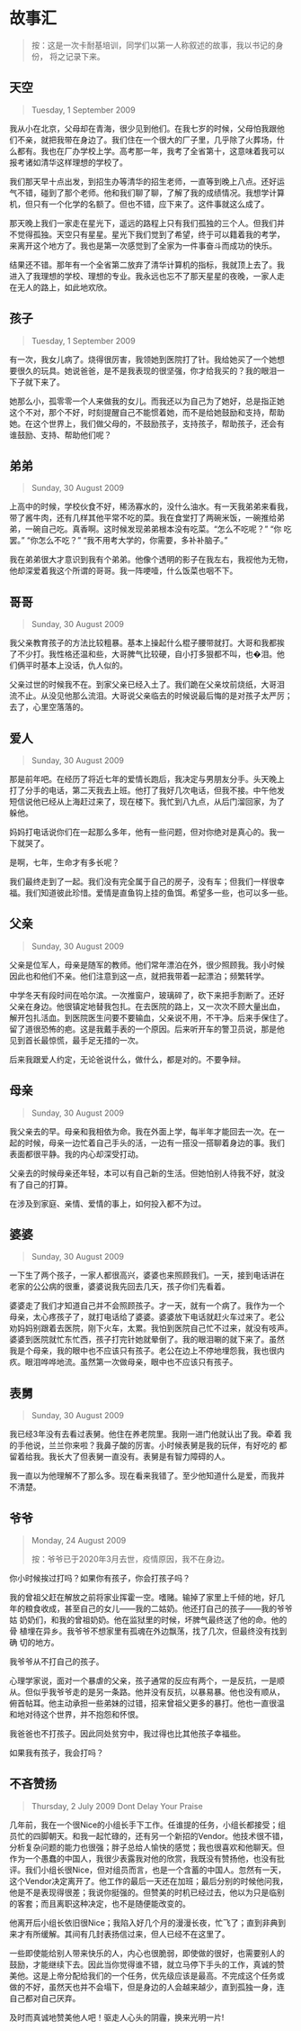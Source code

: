 # 故事汇

> 按：这是一次卡耐基培训，同学们以第一人称叙述的故事，我以书记的身份，
> 将之记录下来。

## 天空

> Tuesday, 1 September 2009

我从小在北京，父母却在青海，很少见到他们。在我七岁的时候，父母怕我跟他
们不亲，就把我带在身边了。我们住在一个很大的厂子里，几乎除了火葬场，什
么都有。我也在厂办学校上学。高考那一年，我考了全省第十，这意味着我可以
报考诸如清华这样理想的学校了。

我们那天早十点出发，到招生办等清华的招生老师，一直等到晚上八点。还好运
气不错，碰到了那个老师。他和我们聊了聊，了解了我的成绩情况。我想学计算
机，但只有一个化学的名额了。但也不错，应下来了。这件事就这么成了。

那天晚上我们一家走在星光下，遥远的路程上只有我们孤独的三个人。但我们并
不觉得孤独。天空只有星星。星光下我们觉到了希望，终于可以籍着我的考学，
来离开这个地方了。我也是第一次感觉到了全家为一件事奋斗而成功的快乐。

结果还不错。那年有一个全省第二放弃了清华计算机的指标，我就顶上去了。我
进入了我理想的学校、理想的专业。我永远也忘不了那天星星的夜晚，一家人走
在无人的路上，如此地欢欣。

## 孩子

> Tuesday, 1 September 2009

有一次，我女儿病了。烧得很厉害，我领她到医院打了针。我给她买了一个她想
要很久的玩具。她说爸爸，是不是我表现的很坚强，你才给我买的？我的眼泪一
下子就下来了。

她那么小，孤零零一个人来做我的女儿。而我还以为自己为了她好，总是指正她
这个不对，那个不好，时刻提醒自己不能惯着她，而不是给她鼓励和支持，帮助
她。在这个世界上，我们做父母的，不鼓励孩子，支持孩子，帮助孩子，还会有
谁鼓励、支持、帮助他们呢？

## 弟弟
> Sunday, 30 August 2009

上高中的时候，学校伙食不好，稀汤寡水的，没什么油水。有一天我弟弟来看我，
带了酱牛肉，还有几样其他平常不吃的菜。我在食堂打了两碗米饭，一碗推给弟
弟，一碗自己吃。真香啊。这时候发现弟弟根本没有吃菜。“怎么不吃呢？” “你
吃罢。” “你怎么不吃？” “我不用考大学的，你需要，多补补脑子。”

我在弟弟很大才意识到我有个弟弟。他像个透明的影子在我左右，我视他为无物，
他却深爱着我这个所谓的哥哥。我一阵哽噎，什么饭菜也咽不下。

## 哥哥

> Sunday, 30 August 2009

我父亲教育孩子的方法比较粗暴。基本上操起什么棍子腰带就打。大哥和我都挨
了不少打。我性格还温和些，大哥脾气比较硬，自小打多狠都不叫，也�泪。他
们俩平时基本上没话，仇人似的。

父亲过世的时候我不在。到家父亲已经入土了。我们跪在父亲坟前烧纸，大哥泪
流不止。从没见他那么流泪。大哥说父亲临去的时候说最后悔的是对孩子太严厉；
去了，心里空落落的。

## 爱人

> Sunday, 30 August 2009

那是前年吧。在经历了将近七年的爱情长跑后，我决定与男朋友分手。头天晚上
打了分手的电话，第二天我去上班。他打了我好几次电话，但我不接。中午他发
短信说他已经从上海赶过来了，现在楼下。我忙到八九点，从后门溜回家，为了
躲他。

妈妈打电话说你们在一起那么多年，他有一些问题，但对你绝对是真心的。我一
下就哭了。

是啊，七年，生命才有多长呢？

我们最终走到了一起。我们没有完全属于自己的房子，没有车；但我们一样很幸
福。我们知道彼此珍惜。爱情是直鱼钩上挂的鱼饵。希望多一些，也可以多一些。

## 父亲

> Sunday, 30 August 2009

父亲是位军人，母亲是随军的教师。他们常年漂泊在外，很少照顾我。我小时候
因此也和他们不亲。他们注意到这一点，就把我带着一起漂泊；频繁转学。

中学冬天有段时间在哈尔滨。一次推窗户，玻璃碎了，砍下来把手割断了。还好
父亲在身边。他很镇定地替我包扎。在去医院的路上，又一次次不顾大量出血，
解开包扎活血。到医院医生问要不要输血，父亲说不用，不干净。后来手保住了。
留了道很恐怖的疤。这是我戴手表的一个原因。后来听开车的警卫员说，那是他
见到首长最惊慌，最手足无措的一次。

后来我跟爱人约定，无论爸说什么，做什么，都是对的。不要争辩。

## 母亲

> Sunday, 30 August 2009

我父亲去的早。母亲和我相依为命。我在外面上学，每半年才能回去一次。在一
起的时候，母亲一边忙着自己手头的活，一边有一搭没一搭聊着身边的事。我们
表面都很平静。我的内心却深受打动。

父亲去的时候母亲还年轻，本可以有自己新的生活。但她怕别人待我不好，就没
有了自己的打算。

在涉及到家庭、亲情、爱情的事上，如何投入都不为过。

## 婆婆

> Sunday, 30 August 2009

一下生了两个孩子，一家人都很高兴，婆婆也来照顾我们。一天，接到电话讲在
老家的公公病的很重，婆婆说我先回去几天，孩子你们先看着。

婆婆走了我们才知道自己并不会照顾孩子。才一天，就有一个病了。我作为一个
母亲，太心疼孩子了，就打电话给了婆婆。婆婆放下电话就赶火车过来了。老公
劝妈妈别跟着去医院，刚下火车，太累。我怕到医院自己忙不过来，就没有吱声。
婆婆到医院就忙东忙西，孩子打完针她就晕倒了。我的眼泪唰的就下来了。虽然
我是个母亲，我的眼中也不应该只有孩子。老公在边上不停地埋怨我，我也很内
疚。眼泪哗哗地流。虽然第一次做母亲，眼中也不应该只有孩子。

## 表舅

> Sunday, 30 August 2009

我已经3年没有去看过表舅。他住在养老院里。我刚一进门他就认出了我。牵着
我的手他说，兰兰你来啦？我鼻子酸的厉害。小时候表舅是我的玩伴，有好吃的
都留着给我。我长大了但表舅一直没有。表舅是有智力障碍的人。

我一直以为他理解不了那么多。现在看来我错了。至少他知道什么是爱，而我并
不清楚。

## 爷爷
> Monday, 24 August 2009
>
> 按：爷爷已于2020年3月去世，疫情原因，我不在身边。
>

你小时候挨过打吗？如果你有孩子，你会打孩子吗？

我的曾祖父赶在解放之前将家业挥霍一空。嗜赌。输掉了家里上千倾的地，好几
年的粮食收成，甚至自己的女儿――我的二姑奶。他还打自己的孩子――我的爷爷姑
奶奶们，和我的曾祖奶奶。他在监狱里的时候，坏脾气最终送了他的命。他的骨
植埋在异乡。我爷爷不想家里有孤魂在外边飘荡，找了几次，但最终没有找到确
切的地方。

我爷爷从不打自己的孩子。

心理学家说，面对一个暴虐的父亲，孩子通常的反应有两个，一是反抗，一是顺
从。但似乎我爷爷走的是另一条路。他并没有反抗，以暴易暴。他也没有顺从，
俯首帖耳。他主动承担一些弟妹的过错，招来曾祖父更多的暴打。他也一直很温
和地对待这个世界，并不抱怨和怀恨。

我爸爸也不打孩子。因此同处贫穷中，我过得也比其他孩子幸福些。

如果我有孩子，我会打吗？

## 不吝赞扬

> Thursday, 2 July 2009
> Dont Delay Your Praise

几年前，我在一个很Nice的小组长手下工作。任谁提的任务，小组长都接受；组
员忙的四脚朝天。和我一起忙碌的，还有另一个新招的Vendor。他技术很不错，
分析复杂问题的能力也很强；胖子总给人愉快的感觉；我也很喜欢和他聊天。但
作为一个愚蠢的中国人，我很少表露我对他的欣赏，我既没有赞扬他，也没有批
评。我们小组长很Nice，但对组员而言，也是一个含蓄的中国人。忽然有一天，
这个Vendor决定离开了。他工作的最后一天还在加班；最后分别的时候他问我，
他是不是表现得很差；我说你挺强的。但赞美的时机已经过去，他以为只是临别
的客套；而且离职这种决定，也不是随便能改变的。

他离开后小组长依旧很Nice；我陷入好几个月的漫漫长夜，忙飞了；直到非典到
来才有所缓解。其间有几封表扬信过来，但人已经不在这里了。

一些即使能给别人带来快乐的人，内心也很脆弱，即使做的很好，也需要别人的
鼓励，才能继续下去。因此当你觉得谁不错，就立马停下手头的工作，真诚的赞
美他。这是上帝分配给我们的一个任务，优先级应该是最高。不完成这个任务或
做的不好，虽然天也并不会塌下，但是身边的人会越来越少，直到孤独一身，连
自己都对自己厌弃。

及时而真诚地赞美他人吧！驱走人心头的阴霾，换来光明一片!
